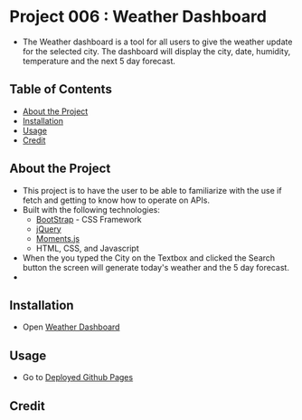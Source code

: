 # Project 006 : Weather Dashboard

- The Weather dashboard is a tool for all users to give the weather update for the selected city. The dashboard will display the city, date, humidity, temperature and the next 5 day forecast. 

## Table of Contents

- [About the Project](#about-the-project)
- [Installation](#installation)
- [Usage](#usage)
- [Credit](#credit)

## About the Project

- This project is to have the user to be able to familiarize with the use if fetch and getting to know how to operate on APIs. 
- Built with the following technologies:
    - [BootStrap](https://getbootstrap.com/) - CSS Framework 
    - [jQuery](https://jquery.com/)
    - [Moments.js](https://momentjs.com/)
    - HTML, CSS, and Javascript
- When the you typed the City on the Textbox and clicked the Search button the screen will generate today's weather and the 5 day forecast. 
- 

## Installation

- Open [Weather Dashboard](https://chabivz.github.io/006-WeatherDashboard/) 

## Usage

- Go to [Deployed Github Pages](https://chabivz.github.io/006-WeatherDashboard/)



## Credit
